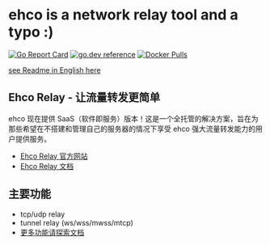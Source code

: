 # ehco is a network relay tool and a typo :)

[![Go Report Card](https://goreportcard.com/badge/github.com/Ehco1996/ehco)](https://goreportcard.com/report/github.com/Ehco1996/ehco)
[![go.dev reference](https://img.shields.io/badge/go.dev-reference-007d9c?logo=go&logoColor=white&style=flat-square)](https://pkg.go.dev/github.com/Ehco1996/ehco)
[![Docker Pulls](https://img.shields.io/docker/pulls/ehco1996/ehco)](https://hub.docker.com/r/ehco1996/ehco)

[see Readme in English here](README_EN.md)

## Ehco Relay - 让流量转发更简单

ehco 现在提供 SaaS（软件即服务）版本！这是一个全托管的解决方案，旨在为那些希望在不搭建和管理自己的服务器的情况下享受 ehco 强大流量转发能力的用户提供服务。

-   [Ehco Relay 官方网站](https://ehco-relay.cc)
-   [Ehco Relay 文档](https://docs.ehco-relay.cc/)

## 主要功能

-   tcp/udp relay
-   tunnel relay (ws/wss/mwss/mtcp)
-   [更多功能请探索文档](https://docs.ehco-relay.cc/)
